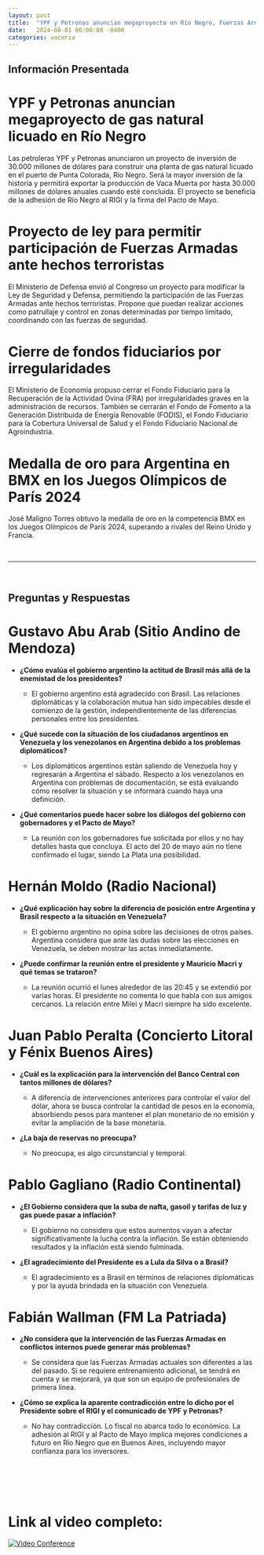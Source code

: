 ```yaml
---
layout: post
title:  "YPF y Petronas anuncian megaproyecto en Río Negro, Fuerzas Armadas podrían intervenir en hechos terroristas y cierre de fondos fiduciarios por irregularidades"
date:   2024-08-01 00:00:00 -0400
categories: voceria
---
```



    
## Información Presentada

    
# YPF y Petronas anuncian megaproyecto de gas natural licuado en Río Negro
Las petroleras YPF y Petronas anunciaron un proyecto de inversión de 30.000 millones de dólares para construir una planta de gas natural licuado en el puerto de Punta Colorada, Río Negro. Será la mayor inversión de la historia y permitirá exportar la producción de Vaca Muerta por hasta 30.000 millones de dólares anuales cuando esté concluida. El proyecto se beneficia de la adhesión de Río Negro al RIGI y la firma del Pacto de Mayo.

# Proyecto de ley para permitir participación de Fuerzas Armadas ante hechos terroristas
El Ministerio de Defensa envió al Congreso un proyecto para modificar la Ley de Seguridad y Defensa, permitiendo la participación de las Fuerzas Armadas ante hechos terroristas. Propone que puedan realizar acciones como patrullaje y control en zonas determinadas por tiempo limitado, coordinando con las fuerzas de seguridad.

# Cierre de fondos fiduciarios por irregularidades
El Ministerio de Economía propuso cerrar el Fondo Fiduciario para la Recuperación de la Actividad Ovina (FRA) por irregularidades graves en la administración de recursos. También se cerrarán el Fondo de Fomento a la Generación Distribuida de Energía Renovable (FODIS), el Fondo Fiduciario para la Cobertura Universal de Salud y el Fondo Fiduciario Nacional de Agroindustria.

# Medalla de oro para Argentina en BMX en los Juegos Olímpicos de París 2024
José Maligno Torres obtuvo la medalla de oro en la competencia BMX en los Juegos Olímpicos de París 2024, superando a rivales del Reino Unido y Francia.

    
<br/>

---

<br/>

## Preguntas y Respuestas


    
# Gustavo Abu Arab (Sitio Andino de Mendoza)

* **¿Cómo evalúa el gobierno argentino la actitud de Brasil más allá de la enemistad de los presidentes?**
  - El gobierno argentino está agradecido con Brasil. Las relaciones diplomáticas y la colaboración mutua han sido impecables desde el comienzo de la gestión, independientemente de las diferencias personales entre los presidentes.

* **¿Qué sucede con la situación de los ciudadanos argentinos en Venezuela y los venezolanos en Argentina debido a los problemas diplomáticos?**
  - Los diplomáticos argentinos están saliendo de Venezuela hoy y regresarán a Argentina el sábado. Respecto a los venezolanos en Argentina con problemas de documentación, se está evaluando cómo resolver la situación y se informará cuando haya una definición.

* **¿Qué comentarios puede hacer sobre los diálogos del gobierno con gobernadores y el Pacto de Mayo?**
  - La reunión con los gobernadores fue solicitada por ellos y no hay detalles hasta que concluya. El acto del 20 de mayo aún no tiene confirmado el lugar, siendo La Plata una posibilidad.


# Hernán Moldo (Radio Nacional)

* **¿Qué explicación hay sobre la diferencia de posición entre Argentina y Brasil respecto a la situación en Venezuela?**
  - El gobierno argentino no opina sobre las decisiones de otros países. Argentina considera que ante las dudas sobre las elecciones en Venezuela, se deben mostrar las actas inmediatamente.

* **¿Puede confirmar la reunión entre el presidente y Mauricio Macri y qué temas se trataron?**
  - La reunión ocurrió el lunes alrededor de las 20:45 y se extendió por varias horas. El presidente no comenta lo que habla con sus amigos cercanos. La relación entre Milei y Macri siempre ha sido excelente.


# Juan Pablo Peralta (Concierto Litoral y Fénix Buenos Aires)

* **¿Cuál es la explicación para la intervención del Banco Central con tantos millones de dólares?**
  - A diferencia de intervenciones anteriores para controlar el valor del dólar, ahora se busca controlar la cantidad de pesos en la economía, absorbiendo pesos para mantener el plan monetario de no emisión y evitar la ampliación de la base monetaria.

* **¿La baja de reservas no preocupa?**
  - No preocupa, es algo circunstancial y temporal.


# Pablo Gagliano (Radio Continental)

* **¿El Gobierno considera que la suba de nafta, gasoil y tarifas de luz y gas puede pasar a inflación?**
  - El gobierno no considera que estos aumentos vayan a afectar significativamente la lucha contra la inflación. Se están obteniendo resultados y la inflación está siendo fulminada.

* **¿El agradecimiento del Presidente es a Lula da Silva o a Brasil?**
  - El agradecimiento es a Brasil en términos de relaciones diplomáticas y por la ayuda brindada en la situación con Venezuela.


# Fabián Wallman (FM La Patriada)

* **¿No considera que la intervención de las Fuerzas Armadas en conflictos internos puede generar más problemas?**
  - Se considera que las Fuerzas Armadas actuales son diferentes a las del pasado. Si se requiere entrenamiento adicional, se tendrá en cuenta y se mejorará, ya que son un equipo de profesionales de primera línea.

* **¿Cómo se explica la aparente contradicción entre lo dicho por el Presidente sobre el RIGI y el comunicado de YPF y Petronas?**
  - No hay contradicción. Lo fiscal no abarca todo lo económico. La adhesión al RIGI y al Pacto de Mayo implica mejores condiciones a futuro en Río Negro que en Buenos Aires, incluyendo mayor confianza para los inversores.


    <br/>
<br/>
<br/>

# Link al video completo:
[![Video Conference](https://img.youtube.com/vi/aXWK8V72S80/0.jpg)](https://www.youtube.com/watch?v=aXWK8V72S80)

    